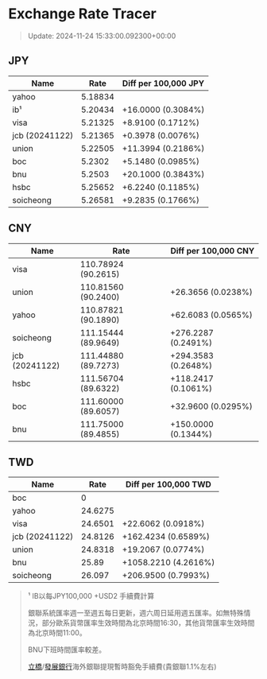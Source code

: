 # Exchange Rate Tracer

> Update: 2024-11-24 15:33:00.092300+00:00

## JPY

| Name           |    Rate | Diff per 100,000 JPY   |
|----------------|---------|------------------------|
| yahoo          | 5.18834 |                        |
| ib¹            | 5.20434 | +16.0000 (0.3084%)     |
| visa           | 5.21325 | +8.9100 (0.1712%)      |
| jcb (20241122) | 5.21365 | +0.3978 (0.0076%)      |
| union          | 5.22505 | +11.3994 (0.2186%)     |
| boc            | 5.2302  | +5.1480 (0.0985%)      |
| bnu            | 5.2503  | +20.1000 (0.3843%)     |
| hsbc           | 5.25652 | +6.2240 (0.1185%)      |
| soicheong      | 5.26581 | +9.2835 (0.1766%)      |

## CNY

| Name           | Rate                | Diff per 100,000 CNY   |
|----------------|---------------------|------------------------|
| visa           | 110.78924	(90.2615) |                        |
| union          | 110.81560	(90.2400) | +26.3656 (0.0238%)     |
| yahoo          | 110.87821	(90.1890) | +62.6083 (0.0565%)     |
| soicheong      | 111.15444	(89.9649) | +276.2287 (0.2491%)    |
| jcb (20241122) | 111.44880	(89.7273) | +294.3583 (0.2648%)    |
| hsbc           | 111.56704	(89.6322) | +118.2417 (0.1061%)    |
| boc            | 111.60000	(89.6057) | +32.9600 (0.0295%)     |
| bnu            | 111.75000	(89.4855) | +150.0000 (0.1344%)    |

## TWD

| Name           |    Rate | Diff per 100,000 TWD   |
|----------------|---------|------------------------|
| boc            |  0      |                        |
| yahoo          | 24.6275 |                        |
| visa           | 24.6501 | +22.6062 (0.0918%)     |
| jcb (20241122) | 24.8126 | +162.4234 (0.6589%)    |
| union          | 24.8318 | +19.2067 (0.0774%)     |
| bnu            | 25.89   | +1058.2210 (4.2616%)   |
| soicheong      | 26.097  | +206.9500 (0.7993%)    |


> ¹ IB以每JPY100,000 +USD2 手續費計算
>
> 銀聯系統匯率週一至週五每日更新，週六周日延用週五匯率。如無特殊情況，部分歐系貨幣匯率生效時間為北京時間16:30，其他貨幣匯率生效時間為北京時間11:00。
>
> BNU下班時間匯率較差。
>
> [立橋](https://www.wlbank.com.mo/uploads/ueditor/file/20181211/1544536513900230.pdf)/[發展銀行](https://www.mdb.com.mo/Service_Charges_20230728.pdf)海外銀聯提現暫時豁免手續費(貴銀聯1.1%左右)

